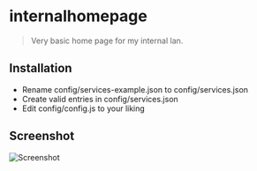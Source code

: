 # internalhomepage

> Very basic home page for my internal lan.

## Installation
* Rename config/services-example.json to config/services.json
* Create valid entries in config/services.json
* Edit config/config.js to your liking

## Screenshot
![](https://i.imgur.com/ivfD9DC.png, "Screenshot")
